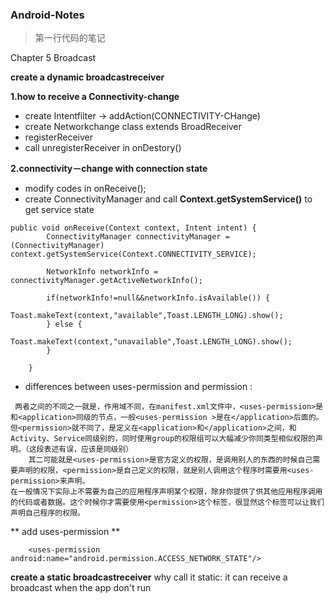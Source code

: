 ### Android-Notes

> 第一行代码的笔记

Chapter 5 Broadcast

**create a dynamic broadcastreceiver**

**1.how to receive a Connectivity-change**
* create Intentfilter -> addAction(CONNECTIVITY-CHange)
* create Networkchange class extends BroadReceiver 
* registerReceiver
* call unregisterReceiver in onDestory()


**2.connectivity－change with connection state**
* modify codes in onReceive();
* create ConnectivityManager and call **Context.getSystemService()** to get service state
```
public void onReceive(Context context, Intent intent) {
        ConnectivityManager connectivityManager = (ConnectivityManager) context.getSystemService(Context.CONNECTIVITY_SERVICE);

        NetworkInfo networkInfo = connectivityManager.getActiveNetworkInfo();

        if(networkInfo!=null&&networkInfo.isAvailable()) {
            Toast.makeText(context,"available",Toast.LENGTH_LONG).show();
        } else {
            Toast.makeText(context,"unavailable",Toast.LENGTH_LONG).show();
        }
        
    }
```
* differences between uses-permission and permission :
``` 
 两者之间的不同之一就是，作用域不同，在manifest.xml文件中，<uses-permission>是和<application>同级的节点，一般<uses-permission >是在</application>后面的。但<permission>就不同了，是定义在<application>和</application>之间，和Activity、Service同级别的，同时使用group的权限组可以大幅减少你同类型相似权限的声明。（这段表述有误，应该是同级别）
    其二可能就是<uses-permission>是官方定义的权限，是调用别人的东西的时候自己需要声明的权限，<permission>是自己定义的权限，就是别人调用这个程序时需要用<uses-permission>来声明。
在一般情况下实际上不需要为自己的应用程序声明某个权限，除非你提供了供其他应用程序调用的代码或者数据。这个时候你才需要使用<permission>这个标签，很显然这个标签可以让我们声明自己程序的权限。
``` 
** add uses-permission **
``` 
    <uses-permission android:name="android.permission.ACCESS_NETWORK_STATE"/>
```

**create a static broadcastreceiver**
why call it static: it can receive a broadcast when the app don't run



